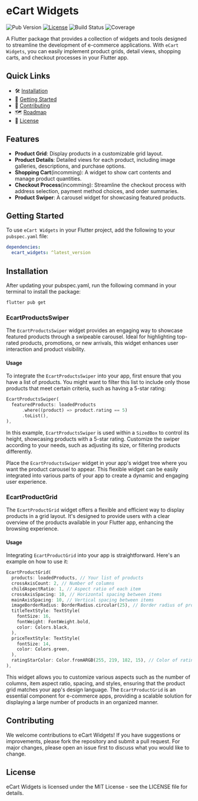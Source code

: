 # eCart Widgets

![Pub Version](https://img.shields.io/pub/v/eCartWidgets)
[![License](https://img.shields.io/github/license/MaloWinrhy/eCartWidgets)](https://github.com/MaloWinrhy/eCartWidgets/blob/main/LICENSE)
![Build Status](https://img.shields.io/travis/MaloWinrhy/eCartWidgets/main)
![Coverage](https://img.shields.io/codecov/c/github/MaloWinrhy/eCartWidgets)

A Flutter package that provides a collection of widgets and tools designed to streamline the development of e-commerce applications. With `eCart Widgets`, you can easily implement product grids, detail views, shopping carts, and checkout processes in your Flutter app.

## Quick Links

- 🛠 [Installation](#installation)
- 🚀 [Getting Started](#getting-started)
- 👥 [Contributing](CONTRIBUTING.md)
- 🗺 [Roadmap](ROADMAP.md)
- 📄 [License](LICENSE)

## Features

- **Product Grid**: Display products in a customizable grid layout.
- **Product Details**: Detailed views for each product, including image galleries, descriptions, and purchase options.
- **Shopping Cart**(incomming): A widget to show cart contents and manage product quantities.
- **Checkout Process**(incomming): Streamline the checkout process with address selection, payment method choices, and order summaries.
- **Product Swiper**: A carousel widget for showcasing featured products.

## Getting Started

To use `eCart Widgets` in your Flutter project, add the following to your `pubspec.yaml` file:

```yaml
dependencies:
  ecart_widgets: ^latest_version
```

## Installation
After updating your pubspec.yaml, run the following command in your terminal to install the package:
```bash
flutter pub get
```


### EcartProductsSwiper

The `EcartProductsSwiper` widget provides an engaging way to showcase featured products through a swipeable carousel. Ideal for highlighting top-rated products, promotions, or new arrivals, this widget enhances user interaction and product visibility.

#### Usage

To integrate the `EcartProductsSwiper` into your app, first ensure that you have a list of products. You might want to filter this list to include only those products that meet certain criteria, such as having a 5-star rating:

```dart
EcartProductsSwiper(
  featuredProducts: loadedProducts
      .where((product) => product.rating == 5)
      .toList(),
),
```

In this example, `EcartProductsSwiper` is used within a `SizedBox` to control its height, showcasing products with a 5-star rating. Customize the swiper according to your needs, such as adjusting its size, or filtering products differently.

Place the `EcartProductsSwiper` widget in your app's widget tree where you want the product carousel to appear. This flexible widget can be easily integrated into various parts of your app to create a dynamic and engaging user experience.


### EcartProductGrid

The `EcartProductGrid` widget offers a flexible and efficient way to display products in a grid layout. It's designed to provide users with a clear overview of the products available in your Flutter app, enhancing the browsing experience.

#### Usage

Integrating `EcartProductGrid` into your app is straightforward. Here's an example on how to use it:

```dart
EcartProductGrid(
  products: loadedProducts, // Your list of products
  crossAxisCount: 2, // Number of columns
  childAspectRatio: 1, // Aspect ratio of each item
  crossAxisSpacing: 10, // Horizontal spacing between items
  mainAxisSpacing: 10, // Vertical spacing between items
  imageBorderRadius: BorderRadius.circular(25), // Border radius of product images
  titleTextStyle: TextStyle(
    fontSize: 16,
    fontWeight: FontWeight.bold,
    color: Colors.black,
  ),
  priceTextStyle: TextStyle(
    fontSize: 14,
    color: Colors.green,
  ),
  ratingStarColor: Color.fromARGB(255, 219, 182, 15), // Color of rating stars
),
```

This widget allows you to customize various aspects such as the number of columns, item aspect ratio, spacing, and styles, ensuring that the product grid matches your app's design language. The `EcartProductGrid` is an essential component for e-commerce apps, providing a scalable solution for displaying a large number of products in an organized manner.



## Contributing
We welcome contributions to eCart Widgets! If you have suggestions or improvements, please fork the repository and submit a pull request. For major changes, please open an issue first to discuss what you would like to change.

## License
eCart Widgets is licensed under the MIT License - see the LICENSE file for details.

